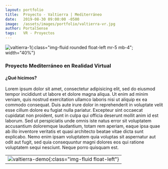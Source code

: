 ```yaml
---
layout: portfolio
title:  Proyecto - Valtierra | Mediterráneo
date:   2019-08-30 09:00:00 -0500
image:  /assets/images/portfolio/valtierra-vr.jpg
author: PortalSense
tags:   VR - Proyectos
---
```



![valtierra-1]({{site.baseurl}}/assets/images/portfolio/proyectos/valtierra-vr.jpg){:class="img-fluid rounded float-left mr-5 mb-4"; width="40%"}


### Proyecto Mediterráneo en Realidad Virtual

#### ¿Qué hicimos?

Lorem ipsum dolor sit amet, consectetur adipisicing elit, sed do eiusmod tempor incididunt ut labore et dolore magna aliqua. Ut enim ad minim veniam, quis nostrud exercitation ullamco laboris nisi ut aliquip ex ea commodo consequat. Duis aute irure dolor in reprehenderit in voluptate velit esse cillum dolore eu fugiat nulla pariatur. Excepteur sint occaecat cupidatat non proident, sunt in culpa qui officia deserunt mollit anim id est laborum. Sed ut perspiciatis unde omnis iste natus error sit voluptatem accusantium doloremque laudantium, totam rem aperiam, eaque ipsa quae ab illo inventore veritatis et quasi architecto beatae vitae dicta sunt explicabo. Nemo enim ipsam voluptatem quia voluptas sit aspernatur aut odit aut fugit, sed quia consequuntur magni dolores eos qui ratione voluptatem sequi nesciunt. Neque porro quisquam est.

||
|---|
|![valtierra-demo]({{site.baseurl}}/assets/images/portfolio/proyectos/valtierra-vr-demo.jpg){:class="img-fluid float-left"}|